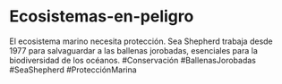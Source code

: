 # Ecosistemas-en-peligro
El ecosistema marino necesita protección. Sea Shepherd trabaja desde 1977 para salvaguardar a las ballenas jorobadas, esenciales para la biodiversidad de los océanos. #Conservación #BallenasJorobadas #SeaShepherd #ProtecciónMarina
